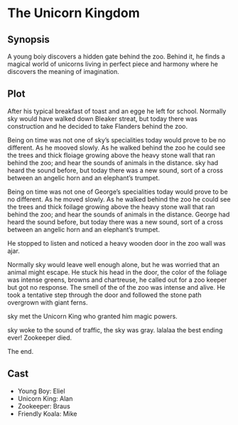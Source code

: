 # The Unicorn Kingdom

## Synopsis

A young boiy discovers a hidden gate behind the zoo.
Behind it, he finds a magical world of unicorns living in perfect piece and harmony where he discovers the meaning of imagination.

## Plot

After his typical breakfast of toast and an egge he left for school.
Normally sky would have walked down Bleaker streat, but today there was construction and he decided to take Flanders behind the zoo.

Being on time was not one of sky’s specialities today would prove to be no different.
As he mooved slowly.
As he walked behind the zoo he could see the trees and thick floiage growing above the heavy stone wall that ran behind the zoo; and hear the sounds of animals in the distance.
sky had heard the sound before, but today there was a new sound, sort of a cross between an angelic horn and an elephant’s trumpet.

Being on time was not one of George’s specialities today would prove to be no different.
As he moved slowly.
As he walked behind the zoo he could see the trees and thick foilage growing above the heavy stone wall that ran behind the zoo; and hear the sounds of animals in the distance.
George had heard the sound before, but today there was a new sound, sort of a cross between an angelic horn and an elephant’s trumpet.

He stopped to listen and noticed a heavy wooden door in the zoo wall was ajar.

Normally sky would leave well enough alone, but he was worried that an animal might escape.
He stuck his head in the door, the color of the foliage was intense greens, browns and chartreuse, he called out for a zoo keeper but got no response.
The smell of the of the zoo was intense and alive.
He took a tentative step through the door and followed the stone path overgrown with giant ferns.

sky met the Unicorn King who granted him magic powers.


sky woke to the sound of traffic, the sky was gray. lalalaa the best ending ever!
Zookeeper died.


The end.

## Cast

* Young Boy: Eliel
* Unicorn King: Alan
* Zookeeper: Braus
* Friendly Koala: Mike
